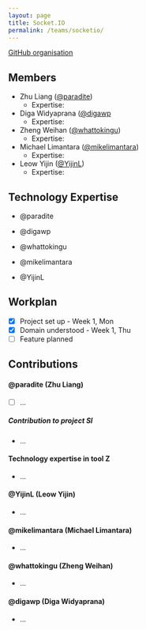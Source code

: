 ```yaml
---
layout: page
title: Socket.IO
permalink: /teams/socketio/
---
```


[GitHub organisation](https://github.com/nus-fboa2016-si)

## Members
 - Zhu Liang ([@paradite](http://paradite.com))
   - Expertise:
 - Diga Widyaprana ([@digawp](http://digawp.blogspot.sg/)
   - Expertise:
 - Zheng Weihan ([@whattokingu](http://medium.com/@whattokingu))
   - Expertise:
 - Michael Limantara ([@mikelimantara](http://medium.com/@mikelimantara)) 
   - Expertise:
 - Leow Yijin ([@YijinL](#))
   - Expertise:

## Technology Expertise

 - @paradite

 - @digawp

 - @whattokingu

 - @mikelimantara

 - @YijinL

## Workplan

* [x] Project set up - Week 1, Mon
* [x] Domain understood - Week 1, Thu
* [ ] Feature planned

## Contributions

#### @paradite (Zhu Liang)
* [ ] ...

##### Contribution to project SI
* ...

#### Technology expertise in tool Z
* ...

#### @YijinL (Leow Yijin)
* ...

#### @mikelimantara (Michael Limantara)
* ...

#### @whattokingu (Zheng Weihan)
* ...

#### @digawp (Diga Widyaprana)
* ...
